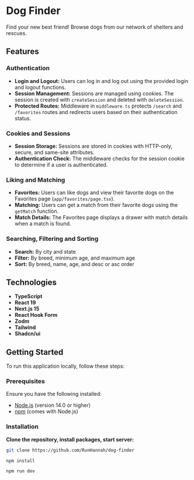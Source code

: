 # Dog Finder

Find your new best friend! Browse dogs from our network of shelters and rescues.

## Features

### Authentication

- **Login and Logout:** Users can log in and log out using the provided login and logout functions.
- **Session Management:** Sessions are managed using cookies. The session is created with `createSession` and deleted with `deleteSession`.
- **Protected Routes:** Middleware in `middleware.ts` protects `/search` and `/favorites` routes and redirects users based on their authentication status.

### Cookies and Sessions

- **Session Storage:** Sessions are stored in cookies with HTTP-only, secure, and same-site attributes.
- **Authentication Check:** The middleware checks for the session cookie to determine if a user is authenticated.

### Liking and Matching

- **Favorites:** Users can like dogs and view their favorite dogs on the Favorites page (`app/favorites/page.tsx`).
- **Matching:** Users can get a match from their favorite dogs using the `getMatch` function.
- **Match Details:** The Favorites page displays a drawer with match details when a match is found.

### Searching, Filtering and Sorting

- **Search:** By city and state
- **Filter:** By breed, minimum age, and maximum age
- **Sort:** By breed, name, age, and desc or asc order

## Technologies

- **TypeScript**
- **React 19**
- **Next.js 15**
- **React Hook Form**
- **Zodm**
- **Tailwind**
- **Shadcn/ui**

## Getting Started

To run this application locally, follow these steps:

### Prerequisites

Ensure you have the following installed:

- [Node.js](https://nodejs.org/) (version 14.0 or higher)
- [npm](https://www.npmjs.com/) (comes with Node.js)

### Installation

**Clone the repository, install packages, start server:**

```bash
git clone https://github.com/RunHannah/dog-finder

npm install

npm run dev
```
